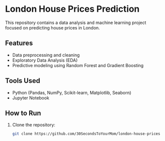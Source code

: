 # London House Prices Prediction  

This repository contains a data analysis and machine learning project focused on predicting house prices in London.  

## Features  
- Data preprocessing and cleaning  
- Exploratory Data Analysis (EDA)  
- Predictive modeling using Random Forest and Gradient Boosting  


## Tools Used  
- Python (Pandas, NumPy, Scikit-learn, Matplotlib, Seaborn)  
- Jupyter Notebook  

## How to Run  
1. Clone the repository:  
   ```bash
   git clone https://github.com/30SecondsToYourMom/london-house-prices-prediction.git
